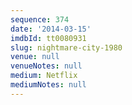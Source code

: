 ```yaml
---
sequence: 374
date: '2014-03-15'
imdbId: tt0080931
slug: nightmare-city-1980
venue: null
venueNotes: null
medium: Netflix
mediumNotes: null
---
```



